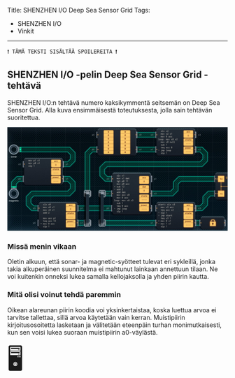 Title: SHENZHEN I/O Deep Sea Sensor Grid
Tags: 
  - SHENZHEN I/O
  - Vinkit
---
`❗ TÄMÄ TEKSTI SISÄLTÄÄ SPOILEREITA ❗`

## SHENZHEN I/O -pelin Deep Sea Sensor Grid -tehtävä
SHENZHEN I/O:n tehtävä numero kaksikymmentä seitsemän on Deep Sea Sensor Grid. Alla kuva ensimmäisestä toteutuksesta, jolla sain tehtävän suoritettua.

![Deep Sea Sensor Grid](../images/shenzhen_27.jpg)  

### Missä menin vikaan

Oletin alkuun, että sonar- ja magnetic-syötteet tulevat eri sykleillä, jonka takia alkuperäinen suunnitelma ei mahtunut lainkaan annettuun tilaan. Ne voi kuitenkin onneksi lukea samalla kellojaksolla ja yhden piirin kautta.

### Mitä olisi voinut tehdä paremmin

Oikean alareunan piirin koodia voi yksinkertaistaa, koska luettua arvoa ei tarvitse tallettaa, sillä arvoa käytetään vain kerran. Muistipiirin kirjoitusosoitetta lasketaan ja välitetään eteenpäin turhan monimutkaisesti, kun sen voisi lukea suoraan muistipiirin a0-väylästä.

<span style="font-size:4em;">🖥️</span>